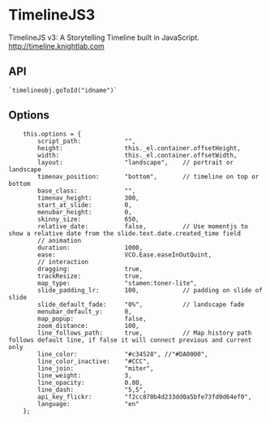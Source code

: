 TimelineJS3
===========

TimelineJS v3: A Storytelling Timeline built in JavaScript.  http://timeline.knightlab.com

## API
	`timelineobj.goToId("idname")`
## Options
		this.options = {
			script_path:            "",
			height: 				this._el.container.offsetHeight,
			width: 					this._el.container.offsetWidth,
			layout: 				"landscape", 	// portrait or landscape
			timenav_position: 		"bottom", 		// timeline on top or bottom
			base_class: 			"",
			timenav_height: 		300,
			start_at_slide: 		0,
			menubar_height: 		0,
			skinny_size: 			650,
			relative_date: 			false, 			// Use momentjs to show a relative date from the slide.text.date.created_time field
			// animation
			duration: 				1000,
			ease: 					VCO.Ease.easeInOutQuint,
			// interaction
			dragging: 				true,
			trackResize: 			true,
			map_type: 				"stamen:toner-lite",
			slide_padding_lr: 		100, 			// padding on slide of slide
			slide_default_fade: 	"0%", 			// landscape fade
			menubar_default_y: 		0,
			map_popup: 				false,
			zoom_distance: 			100,
			line_follows_path: 		true,   		// Map history path follows default line, if false it will connect previous and current only
			line_color: 			"#c34528", //"#DA0000",
			line_color_inactive: 	"#CCC",
			line_join: 				"miter",
			line_weight: 			3,
			line_opacity: 			0.80,
			line_dash: 				"5,5",
			api_key_flickr: 		"f2cc870b4d233dd0a5bfe73fd0d64ef0",
			language:               "en"		
		};

